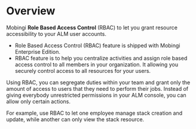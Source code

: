 # Overview

Mobingi __Role Based Access Control__ (RBAC) to let you grant resource accessibility to your ALM user accounts.

- Role Based Access Control (RBAC) feature is shipped with Mobingi Enterprise Edition.
- RBAC feature is to help you centralize activities and assign role based access control to all members in your organization. It allowing you securely control access to all resources for your users.

Using RBAC, you can segregate duties within your team and grant only the amount of access to users that they need to perform their jobs. 
Instead of giving everybody unrestricted permissions in your ALM console, you can allow only certain actions. 

For example, use RBAC to let one employee manage stack creation and update, while another can only view the stack resource.

